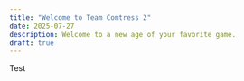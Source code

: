 ```yaml
---
title: "Welcome to Team Comtress 2"
date: 2025-07-27
description: Welcome to a new age of your favorite game.
draft: true
---
```


Test
